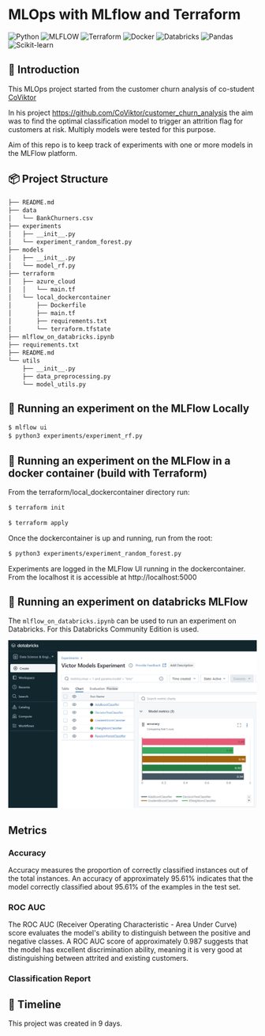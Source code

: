 # MLOps with MLflow and Terraform


![Python](https://img.shields.io/badge/python-3670A0?style=for-the-badge&logo=python&logoColor=ffdd54)
![MLFLOW](https://img.shields.io/badge/mlflow-1f425f?style=for-the-badge&logo=mlflow&logoColor=white)
![Terraform](https://img.shields.io/badge/terraform-000000?style=for-the-badge&logo=terraform&logoColor=white)
![Docker](https://img.shields.io/badge/docker-2496ed?style=for-the-badge&logo=docker&logoColor=white)
![Databricks](https://img.shields.io/badge/databricks-000000?style=for-the-badge&logo=databricks&logoColor=white)
![Pandas](https://img.shields.io/badge/pandas-1F425F?style=for-the-badge&logo=pandas&logoColor=white)
![Scikit-learn](https://img.shields.io/badge/scikit-learn-3670A0?style=for-the-badge&logo=scikit-learn&logoColor=white)


## 👀 Introduction

This MLOps project started from the customer churn analysis of co-student [CoViktor](https://github.com/CoViktor)

In his project https://github.com/CoViktor/customer_churn_analysis the aim was to find the optimal classification model to trigger an attrition flag for customers at risk. Multiply models were tested for this purpose.

Aim of this repo is to keep track of experiments with one or more models in the MLFlow platform.

## 📦 Project Structure
``` 
├── README.md
├── data
│   └── BankChurners.csv
├── experiments
│   ├── __init__.py
│   └── experiment_random_forest.py
├── models
│   ├── __init__.py
│   └── model_rf.py
├── terraform
│   ├── azure_cloud
│   │   └── main.tf
│   └── local_dockercontainer
│       ├── Dockerfile
│       ├── main.tf
│       ├── requirements.txt
│       └── terraform.tfstate
├── mlflow_on_databricks.ipynb
├── requirements.txt
├── README.md
└── utils
    ├── __init__.py
    ├── data_preprocessing.py
    └── model_utils.py
``` 

## 🚀 Running an experiment on the MLFlow Locally

```bash	
$ mlflow ui
$ python3 experiments/experiment_rf.py
```


## 🚀 Running an experiment on the MLFlow in a docker container (build with Terraform)

From the terraform/local_dockercontainer directory run:

```bash
$ terraform init
```

```bash
$ terraform apply
```

Once the dockercontainer is up and running, run from the root:

```bash
$ python3 experiments/experiment_random_forest.py
```

Experiments are logged in the MLFlow UI running in the dockercontainer.
From the localhost it is accessible at http://localhost:5000


## 🚀 Running an experiment on databricks MLFlow

The ```mlflow_on_databricks.ipynb``` can be used to run an experiment on Databricks. For this Databricks Community Edition is used.

![alt text](image-1.png)


## Metrics

### Accuracy

Accuracy measures the proportion of correctly classified instances out of the total instances. An accuracy of approximately 95.61% indicates that the model correctly classified about 95.61% of the examples in the test set.


### ROC AUC

The ROC AUC (Receiver Operating Characteristic - Area Under Curve) score evaluates the model's ability to distinguish between the positive and negative classes. A ROC AUC score of approximately 0.987 suggests that the model has excellent discrimination ability, meaning it is very good at distinguishing between attrited and existing customers.


### Classification Report


## 📜 Timeline

This project was created in 9 days.
